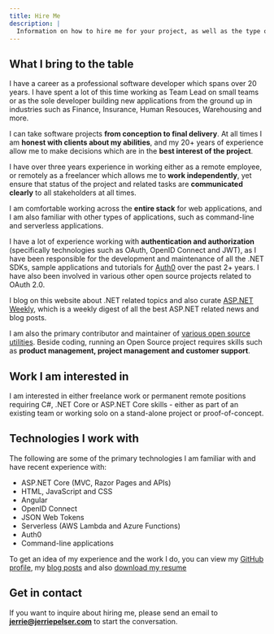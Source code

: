 ```yaml
---
title: Hire Me
description: |
  Information on how to hire me for your project, as well as the type of projects I am interested in.
---
```


## What I bring to the table

I have a career as a professional software developer which spans over 20 years. I have spent a lot of this time working as Team Lead on small teams or as the sole developer building new applications from the ground up in industries such as Finance, Insurance, Human Resouces, Warehousing and more. 

I can take software projects **from conception to final delivery**. At all times I am **honest with clients about my abilities**, and my 20+ years of experience allow me to make decisions which are in the **best interest of the project**.

I have over three years experience in working either as a remote employee, or remotely as a freelancer which allows me to **work independently**, yet ensure that status of the project and related tasks are **communicated clearly** to all stakeholders at all times.

I am comfortable working across the **entire stack** for web applications, and I am also familiar with other types of applications, such as command-line and serverless applications.

I have a lot of experience working with **authentication and authorization** (specifically technologies such as OAuth, OpenID Connect and JWT), as I have been responsible for the development and maintenance of all the .NET SDKs, sample applications and tutorials for [Auth0](https://auth0.com/) over the past 2+ years. I have also been involved in various other open source projects related to OAuth 2.0.

I blog on this website about .NET related topics and also curate [ASP.NET Weekly](https://www.getrevue.co/profile/aspnetweekly/), which is a weekly digest of all the best ASP.NET related news and blog posts.

I am also the primary contributor and maintainer of [various open source utilities](/tools). Beside coding, running an Open Source project requires skills such as **product management, project management and customer support**.

## Work I am interested in

I am interested in either freelance work or permanent remote positions requiring C#, .NET Core or ASP.NET Core skills - either as part of an existing team or working solo on a stand-alone project or proof-of-concept.

## Technologies I work with

The following are some of the primary technologies I am familiar with and have recent experience with:

* ASP.NET Core (MVC, Razor Pages and APIs)
* HTML, JavaScript and CSS
* Angular
* OpenID Connect
* JSON Web Tokens
* Serverless (AWS Lambda and Azure Functions)
* Auth0
* Command-line applications

To get an idea of my experience and the work I do, you can view my [GitHub profile](https://github.com/jerriep/), my [blog posts](/blog) and also [download my resume](/resume.pdf)

## Get in contact

If you want to inquire about hiring me, please send an email to **jerrie@jerriepelser.com** to start the conversation.
